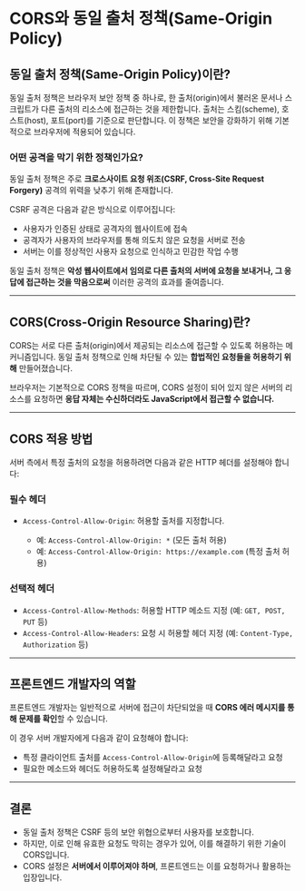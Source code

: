 # CORS와 동일 출처 정책(Same-Origin Policy)

## 동일 출처 정책(Same-Origin Policy)이란?

동일 출처 정책은 브라우저 보안 정책 중 하나로, 한 출처(origin)에서 불러온 문서나 스크립트가 다른 출처의 리소스에 접근하는 것을 제한합니다. 출처는 스킴(scheme), 호스트(host), 포트(port)를 기준으로 판단합니다. 이 정책은 보안을 강화하기 위해 기본적으로 브라우저에 적용되어 있습니다.

### 어떤 공격을 막기 위한 정책인가요?

동일 출처 정책은 주로 **크로스사이트 요청 위조(CSRF, Cross-Site Request Forgery)** 공격의 위력을 낮추기 위해 존재합니다.

CSRF 공격은 다음과 같은 방식으로 이루어집니다:

* 사용자가 인증된 상태로 공격자의 웹사이트에 접속
* 공격자가 사용자의 브라우저를 통해 의도치 않은 요청을 서버로 전송
* 서버는 이를 정상적인 사용자 요청으로 인식하고 민감한 작업 수행

동일 출처 정책은 **악성 웹사이트에서 임의로 다른 출처의 서버에 요청을 보내거나, 그 응답에 접근하는 것을 막음으로써** 이러한 공격의 효과를 줄여줍니다.

---

## CORS(Cross-Origin Resource Sharing)란?

CORS는 서로 다른 출처(origin)에서 제공되는 리소스에 접근할 수 있도록 허용하는 메커니즘입니다. 동일 출처 정책으로 인해 차단될 수 있는 **합법적인 요청들을 허용하기 위해** 만들어졌습니다.

브라우저는 기본적으로 CORS 정책을 따르며, CORS 설정이 되어 있지 않은 서버의 리소스를 요청하면 **응답 자체는 수신하더라도 JavaScript에서 접근할 수 없습니다.**

---

## CORS 적용 방법

서버 측에서 특정 출처의 요청을 허용하려면 다음과 같은 HTTP 헤더를 설정해야 합니다:

### 필수 헤더

* `Access-Control-Allow-Origin`: 허용할 출처를 지정합니다.

  * 예: `Access-Control-Allow-Origin: *` (모든 출처 허용)
  * 예: `Access-Control-Allow-Origin: https://example.com` (특정 출처 허용)

### 선택적 헤더

* `Access-Control-Allow-Methods`: 허용할 HTTP 메소드 지정 (예: `GET, POST, PUT` 등)
* `Access-Control-Allow-Headers`: 요청 시 허용할 헤더 지정 (예: `Content-Type, Authorization` 등)

---

## 프론트엔드 개발자의 역할

프론트엔드 개발자는 일반적으로 서버에 접근이 차단되었을 때 **CORS 에러 메시지를 통해 문제를 확인**할 수 있습니다.

이 경우 서버 개발자에게 다음과 같이 요청해야 합니다:

* 특정 클라이언트 출처를 `Access-Control-Allow-Origin`에 등록해달라고 요청
* 필요한 메소드와 헤더도 허용하도록 설정해달라고 요청

---

## 결론

* 동일 출처 정책은 CSRF 등의 보안 위협으로부터 사용자를 보호합니다.
* 하지만, 이로 인해 유효한 요청도 막히는 경우가 있어, 이를 해결하기 위한 기술이 CORS입니다.
* CORS 설정은 **서버에서 이루어져야 하며**, 프론트엔드는 이를 요청하거나 활용하는 입장입니다.
